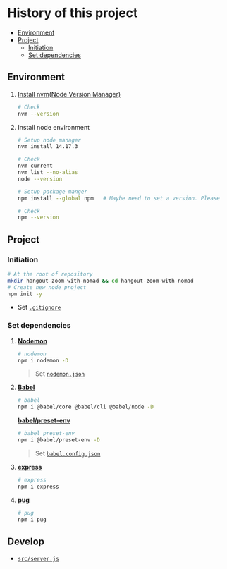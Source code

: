 # History of this project

- [Environment](#environment)
- [Project](#project)
  - [Initiation](#initiation)
  - [Set dependencies](#set-dependencies)


## Environment

1. [Install nvm(Node Version Manager)](https://github.com/nvm-sh/nvm#installing-and-updating)

   ```bash
   # Check
   nvm --version
   ```

2. Install node environment

   ```bash
   # Setup node manager
   nvm install 14.17.3
   
   # Check
   nvm current
   nvm list --no-alias
   node --version

   # Setup package manger
   npm install --global npm   # Maybe need to set a version. Please 
   
   # Check
   npm --version
   ```

## Project

### Initiation

```bash
# At the root of repository
mkdir hangout-zoom-with-nomad && cd hangout-zoom-with-nomad
# Create new node project
npm init -y
```

- Set [`.gitignore`](.gitignore)

### Set dependencies

1. [**Nodemon**](https://nodemon.io/)

    ```bash
    # nodemon
    npm i nodemon -D
    ```

    > Set [`nodemon.json`](nodemon.json)

2. [**Babel**](https://babeljs.io/docs/en/)

    ```bash
    # babel
    npm i @babel/core @babel/cli @babel/node -D
    ```

    [**babel/preset-env**](https://babeljs.io/docs/en/babel-preset-env)

    ```bash
    # babel preset-env
    npm i @babel/preset-env -D
    ```

    > Set [`babel.config.json`](babel.config.json)

3. [**express**](https://expressjs.com/)
    ```bash
    # express
    npm i express
    ```

4. [**pug**](https://pugjs.org/api/getting-started.html)
    ```bash
    # pug
    npm i pug
    ```

## Develop

- [`src/server.js`](src/server.js)